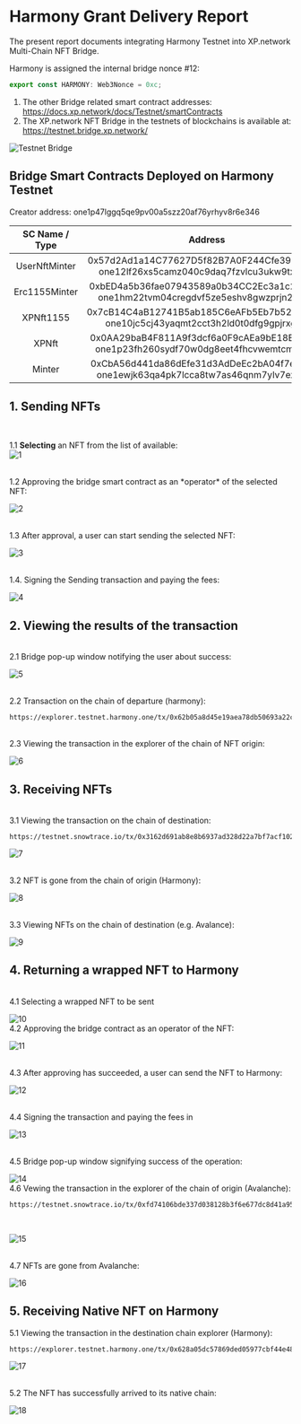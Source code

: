 # Harmony Grant Delivery Report

The present report documents integrating Harmony Testnet into XP.network Multi-Chain NFT Bridge.

Harmony is assigned the internal bridge nonce #12:
```typescript
export const HARMONY: Web3Nonce = 0xc;
```

1. The other Bridge related smart contract addresses: https://docs.xp.network/docs/Testnet/smartContracts
2. The XP.network NFT Bridge in the testnets of blockchains is available at: https://testnet.bridge.xp.network/

![Testnet Bridge](https://github.com/XP-NETWORK/Harmony-grant-delivery/tree/master/assets/TestnetChains.png)

## Bridge Smart Contracts Deployed on Harmony Testnet

Creator address: one1p47lggq5qe9pv00a5szz20af76yrhyv8r6e346

| SC Name / Type | Address|
|:-:|:-:|
|UserNftMinter|0x57d2Ad1a14C77627D5f82B7A0F244Cfe391e59C5 <br/> one12lf26xs5camz040c9daq7fzvlcu3ukw9txkkkd|
|Erc1155Minter|0xbED4a5b36fae07943589a0b34CC2Ec3a1c208E53 <br/> one1hm22tvm04cregdvf5ze5eshv8gwzprjn20frdv|
|XPNft1155|0x7cB14C4aB12741B5ab185C6eAFb5Eb7b5282A032 <br/> one10jc5cj43yaqmt2cct3h2ld0t0dfg9gpjrxgkjn|
|XPNft|0x0AA29baB4F811A9f3dcf6a0F9cAEa9bE18ECED78 <br/> one1p23fh260sydf70w0dg8eet4fhcvwemtcmknt67|
|Minter|0xCbA56d441da86dEfe31d3AdDeEc2bA04f7e27d9e <br/> one1ewjk63qa4pk7lcca8tw7as46qnm7ylv7exqnh3|

## 1. Sending NFTs

<br/>

1.1 **Selecting** an NFT from the list of available:<br/>
![1](https://github.com/XP-NETWORK/Harmony-grant-delivery/tree/master/assets/1.png)

<br/>
1.2 Approving the bridge smart contract as an *operator* of the selected NFT:<br/>

![2](https://github.com/XP-NETWORK/Harmony-grant-delivery/tree/master/assets/2.png)

<br/>
1.3 After approval, a user can start sending the selected NFT:<br/>

![3](https://github.com/XP-NETWORK/Harmony-grant-delivery/tree/master/assets/3.png)

<br/>
1.4. Signing the Sending transaction and paying the fees:<br/>

![4](https://github.com/XP-NETWORK/Harmony-grant-delivery/tree/master/assets/4.png)

## 2. Viewing the results of the transaction
<br/>
2.1 Bridge pop-up window notifying the user about success:<br/>

![5](https://github.com/XP-NETWORK/Harmony-grant-delivery/tree/master/assets/5.png)

<br/>
2.2 Transaction on the chain of departure (harmony):<br/>

```
https://explorer.testnet.harmony.one/tx/0x62b05a8d45e19aea78db50693a22c26fa8fd2192297044c879da5fd80202b160
```

<br/>
2.3 Viewing the transaction in the explorer of the chain of NFT origin:<br/>

![6](https://github.com/XP-NETWORK/Harmony-grant-delivery/tree/master/assets/6.png)

## 3. Receiving NFTs

<br/>
3.1 Viewing the transaction on the chain of destination:<br/>

```
https://testnet.snowtrace.io/tx/0x3162d691ab8e8b6937ad328d22a7bf7acf1026d37a56a9b1c95d3bfcf081113b
```
![7](https://github.com/XP-NETWORK/Harmony-grant-delivery/tree/master/assets/7.png)

<br/>
3.2 NFT is gone from the chain of origin (Harmony):<br/>

![8](https://github.com/XP-NETWORK/Harmony-grant-delivery/tree/master/assets/8.png)

<br/>
3.3 Viewing NFTs on the chain of destination (e.g. Avalance):<br/>

![9](https://github.com/XP-NETWORK/Harmony-grant-delivery/tree/master/assets/9.png)

## 4. Returning a wrapped NFT to Harmony

<br/>
4.1 Selecting a wrapped NFT to be sent <br/>

![10](https://github.com/XP-NETWORK/Harmony-grant-delivery/tree/master/assets/10.png)
<br/>
4.2 Approving the bridge contract as an operator of the NFT:<br/>

![11](https://github.com/XP-NETWORK/Harmony-grant-delivery/tree/master/assets/11.png)

<br/>
4.3 After approving has succeeded, a user can send the NFT to Harmony:<br/>

![12](https://github.com/XP-NETWORK/Harmony-grant-delivery/tree/master/assets/12.png)

<br/>
4.4 Signing the transaction and paying the fees in <br/>

![13](https://github.com/XP-NETWORK/Harmony-grant-delivery/tree/master/assets/13.png)

<br/>
4.5 Bridge pop-up window signifying success of the operation:<br/>

![14](https://github.com/XP-NETWORK/Harmony-grant-delivery/tree/master/assets/14.png)
<br/>
4.6 Vewing the transaction in the explorer of the chain of origin (Avalanche):<br/>
```
https://testnet.snowtrace.io/tx/0xfd74106bde337d038128b3f6e677dc8d41a95337d01afcb03a9cadddd797faec
```
<br/>

![15](https://github.com/XP-NETWORK/Harmony-grant-delivery/tree/master/assets/15.png)

<br/>
4.7 NFTs are gone from Avalanche:<br/>

![16](https://github.com/XP-NETWORK/Harmony-grant-delivery/tree/master/assets/16.png)

## 5. Receiving Native NFT on Harmony

5.1 Viewing the transaction in the destination chain explorer (Harmony):
```
https://explorer.testnet.harmony.one/tx/0x628a05dc57869ded05977cbf44e48ce442f7524d08c75b525426b4e8e0e152da
```
![17](https://github.com/XP-NETWORK/Harmony-grant-delivery/tree/master/assets/17.png)

<br/>
5.2 The NFT has successfully arrived to its native chain:<br/>

![18](https://github.com/XP-NETWORK/Harmony-grant-delivery/tree/master/assets/18.png)